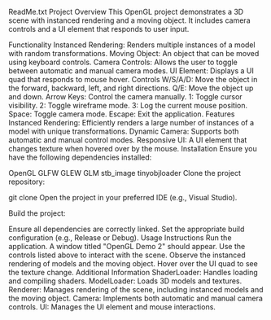 ReadMe.txt
Project Overview
This OpenGL project demonstrates a 3D scene with instanced rendering and a moving object. It includes camera controls and a UI element that responds to user input.

Functionality
Instanced Rendering: Renders multiple instances of a model with random transformations.
Moving Object: An object that can be moved using keyboard controls.
Camera Controls: Allows the user to toggle between automatic and manual camera modes.
UI Element: Displays a UI quad that responds to mouse hover.
Controls
W/S/A/D: Move the object in the forward, backward, left, and right directions.
Q/E: Move the object up and down.
Arrow Keys: Control the camera manually.
1: Toggle cursor visibility.
2: Toggle wireframe mode.
3: Log the current mouse position.
Space: Toggle camera mode.
Escape: Exit the application.
Features
Instanced Rendering: Efficiently renders a large number of instances of a model with unique transformations.
Dynamic Camera: Supports both automatic and manual control modes.
Responsive UI: A UI element that changes texture when hovered over by the mouse.
Installation
Ensure you have the following dependencies installed:

OpenGL
GLFW
GLEW
GLM
stb_image
tinyobjloader
Clone the project repository:

git clone <repository-url>
Open the project in your preferred IDE (e.g., Visual Studio).

Build the project:

Ensure all dependencies are correctly linked.
Set the appropriate build configuration (e.g., Release or Debug).
Usage Instructions
Run the application. A window titled "OpenGL Demo 2" should appear.
Use the controls listed above to interact with the scene.
Observe the instanced rendering of models and the moving object.
Hover over the UI quad to see the texture change.
Additional Information
ShaderLoader: Handles loading and compiling shaders.
ModelLoader: Loads 3D models and textures.
Renderer: Manages rendering of the scene, including instanced models and the moving object.
Camera: Implements both automatic and manual camera controls.
UI: Manages the UI element and mouse interactions.